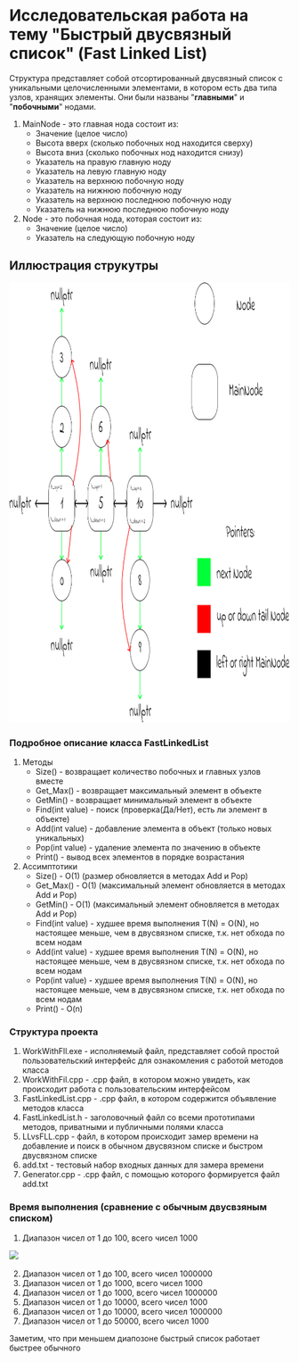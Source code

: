 # Исследовательская работа на тему "Быстрый двусвязный список" (Fast Linked List)
Структура представляет собой отсортированный двусвязный список с уникальными целочисленными элементами, в котором есть два типа узлов, хранящих элементы.
Они были названы "**главными**" и "**побочными**" нодами.
1) MainNode - это главная нода состоит из:
   * Значение (целое число)
   * Высота вверх (сколько побочных нод находится сверху)
   * Высота вниз (сколько побочных нод находится снизу)
   * Указатель на правую главную ноду
   * Указатель на левую главную ноду
   * Указатель на верхнюю побочную ноду
   * Указатель на нижнюю побочную ноду
   * Указатель на верхнюю последнюю побочную ноду
   * Указатель на нижнюю последнюю побочную ноду
2) Node - это побочная нода, которая состоит из:
   * Значение (целое число)
   * Указатель на следующую побочную ноду

## Иллюстрация струкутры
<p align="center">
  <img src="https://github.com/Qcsteeven/FastLinkedList/blob/main/fll.png" height=789>
</p>

### Подробное описание класса FastLinkedList
1) Методы
   * Size() - возвращает количество побочных и главных узлов вместе
   * Get_Max() - возвращает максимальный элемент в объекте
   * GetMin() - возвращает минимальный элемент в объекте
   * Find(int value) - поиск (проверка(Да/Нет), есть ли элемент в объекте)
   * Add(int value) - добавление элемента в объект (только новых уникальных)
   * Pop(int value) - удаление элемента по значению в объекте
   * Print() - вывод всех элементов в порядке возрастания
2) Ассимптотики
   * Size() - O(1) (размер обновляется в методах Add и Pop)
   * Get_Max() - O(1) (максимальный элемент обновляется в методах Add и Pop)
   * GetMin() - O(1) (максимальный элемент обновляется в методах Add и Pop)
   * Find(int value) - худшее время выполнения T(N) = O(N),
     но настоящее меньше, чем в двусвязном списке, т.к. нет обхода по всем нодам
   * Add(int value) - худшее время выполнения T(N) = O(N),
     но настоящее меньше, чем в двусвязном списке, т.к. нет обхода по всем нодам
   * Pop(int value) - худшее время выполнения T(N) = O(N),
     но настоящее меньше, чем в двусвязном списке, т.к. нет обхода по всем нодам
   * Print() - O(n)

### Структура проекта
1) WorkWithFll.exe - исполняемый файл, представляет собой простой пользовательский
интерфейс для ознакомления с работой методов класса
2) WorkWithFil.cpp - .cpp файл, в котором можно увидеть, как происходит работа с 
пользовательским интерфейсом
3) FastLinkedList.cpp - .cpp файл, в котором содержится объявление методов класса
4) FastLinkedList.h - заголовочный файл со всеми прототипами методов, приватными и
публичными полями класса
5) LLvsFLL.cpp - файл, в котором происходит замер времени на добавление и поиск в
обычном двусвязном списке и быстром двусвязном списке
6) add.txt - тестовый набор входных данных для замера времени
7) Generator.cpp - .cpp файл, с помощью которого формируется файл add.txt

### Время выполнения (сравнение с обычным двусвзяным списком)
1) Диапазон чисел от 1 до 100, всего чисел 1000 <p align="center">
  <img src="https://github.com/Qcsteeven/FastLinkedList/blob/main/1.png" height=100>
</p>

2) Диапазон чисел от 1 до 100, всего чисел 1000000
3) Диапазон чисел от 1 до 1000, всего чисел 1000
4) Диапазон чисел от 1 до 1000, всего чисел 1000000
5) Диапазон чисел от 1 до 10000, всего чисел 1000
6) Диапазон чисел от 1 до 10000, всего чисел 1000000
7) Диапазон чисел от 1 до 50000, всего чисел 1000

Заметим, что при меньшем диапозоне быстрый список работает быстрее обычного
